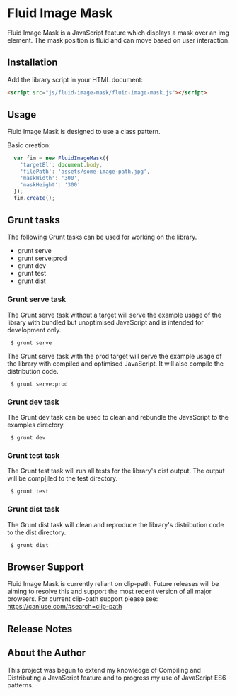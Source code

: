 # Fluid Image Mask
Fluid Image Mask is a JavaScript feature which displays a mask over an img
element. The mask position is fluid and can move based on user interaction.

## Installation

Add the library script in your HTML document:

```html
<script src="js/fluid-image-mask/fluid-image-mask.js"></script>
```

## Usage

Fluid Image Mask is designed to use a class pattern.

Basic creation:

```javascript
  var fim = new FluidImageMask({
    'targetEl': document.body,
    'filePath': 'assets/some-image-path.jpg',
    'maskWidth': '300',
    'maskHeight': '300'
  });
  fim.create();
```

## Grunt tasks

The following Grunt tasks can be used for working on the library.

- grunt serve
- grunt serve:prod
- grunt dev
- grunt test
- grunt dist


### Grunt serve task

The Grunt serve task without a target will serve the example usage of the
library with bundled but unoptimised JavaScript and is intended for development
only.

` $ grunt serve`

The Grunt serve task with the prod target will serve the example usage of the
library with compiled and optimised JavaScript. It will also compile the
distribution code.

` $ grunt serve:prod`


### Grunt dev task

The Grunt dev task can be used to clean and rebundle the JavaScript to the
examples directory.

` $ grunt dev`


### Grunt test task

The Grunt test task will run all tests for the library's dist output. The
output will be comp[iled to the test directory.

` $ grunt test`


### Grunt dist task

The Grunt dist task will clean and reproduce the library's distribution code to
the dist directory.

` $ grunt dist`


## Browser Support

Fluid Image Mask is currently reliant on clip-path. Future releases will be
aiming to resolve this and support the most recent version of all major
browsers. For current clip-path support please see:
https://caniuse.com/#search=clip-path

## Release Notes

## About the Author

This project was begun to extend my knowledge of Compiling and Distributing a
JavaScript feature and to progress my use of JavaScript ES6 patterns.




